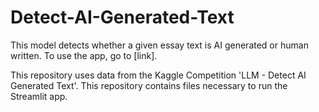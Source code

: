 # Detect-AI-Generated-Text
This model detects whether a given essay text is AI generated or human written.
To use the app, go to [link].

This repository uses data from the Kaggle Competition 'LLM - Detect AI Generated Text'.
This repository contains files necessary to run the Streamlit app.



